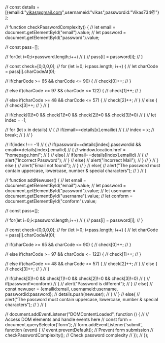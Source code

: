 // const details = [{emailid:"vikas@gmail.com",usernameid:"vikas",passwordid:"Vikas734@"}];

// function checkPasswordComplexity() {
//     let email = document.getElementById("email").value;
//     let password = document.getElementById("password").value;

//     const pass=[];

//     for(let i=0;i<password.length;i++)
//     {
//         pass[i] = password[i];
//     }

//     const check=[0,0,0,0];
//     for (let i=0; i<pass.length; i++) {
//         let charCode = pass[i].charCodeAt(0); 
        
//         if(charCode >= 65 && charCode <= 90) {
//             check[0]++;
//         }

//         else if(charCode >= 97 && charCode <= 122) {
//             check[1]++;
//         }

//         else if(charCode >= 48 && charCode <= 57) {
//             check[2]++;
//         }
//         else {
//             check[3]++;
//         }
//     }

//     if(check[0]!=0 && check[1]!=0 && check[2]!=0 && check[3]!=0)
//     {
//         let index = -1; 

//         for (let x in details)
//         {
//             if(email==details[x].emailid)
//             {
//                 index = x; 
//                 break; 
//             }
//         }

//         if(index !== -1) 
//         { 
//             if(password==details[index].passwordid && email==details[index].emailid)
//             {
//                 window.location.href = "homepage.html";
//             }
//             else{
//                 if(email==details[index].emailid)
//                 {
//                     alert("Incorrect Password");
//                 }
//                 else{
//                     alert("Incorrect Mail");
//                 }
//             }
//         } else {
//             alert("Email not found");
//         }
//     }
//     else{
//         alert("The password must contain uppercase, lowercase, number & special characters");
//     }
// }

// function addNewuser() {
//     let email = document.getElementById("email").value;
//     let password = document.getElementById("password").value;
//     let username = document.getElementById("username").value;
//     let conform = document.getElementById("conform").value;

//     const pass=[];

//     for(let i=0;i<password.length;i++)
//     {
//         pass[i] = password[i];
//     }

//     const check=[0,0,0,0];
//     for (let i=0; i<pass.length; i++) {
//         let charCode = pass[i].charCodeAt(0); 
        
//         if(charCode >= 65 && charCode <= 90) {
//             check[0]++;
//         }

//         else if(charCode >= 97 && charCode <= 122) {
//             check[1]++;
//         }

//         else if(charCode >= 48 && charCode <= 57) {
//             check[2]++;
//         }
//         else {
//             check[3]++;
//         }
//     }

//     if(check[0]!=0 && check[1]!=0 && check[2]!=0 && check[3]!=0)
//     {
//         if(password!=conform)
//         {
//             alert("Password is different");
//         }
//         else{
//             const newuser = {emailid:email, usernameid:username, passwordid:password};
//             details.push(newuser);
//         }
//     }
//     else{
//         alert("The password must contain uppercase, lowercase, number & special characters");
//     }
// }




// document.addEventListener("DOMContentLoaded", function () {
//     // Access DOM elements and handle events here
//     const form = document.querySelector('form');
//     form.addEventListener('submit', function (event) {
//         event.preventDefault(); // Prevent form submission
//         checkPasswordComplexity(); // Check password complexity
//     });
// });